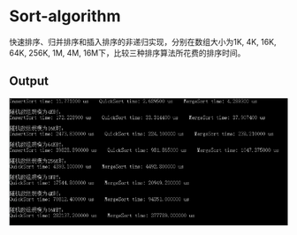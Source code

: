 # Sort-algorithm

快速排序、归并排序和插入排序的非递归实现，分别在数组大小为1K, 4K, 16K, 64K, 256K, 1M, 4M, 16M下，比较三种排序算法所花费的排序时间。



## Output

![](Output.png)